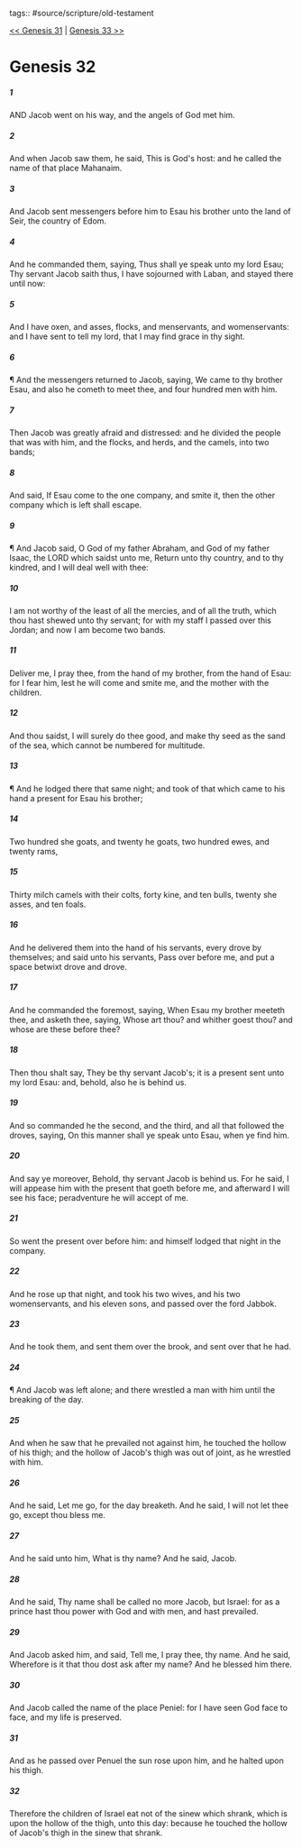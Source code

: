 tags:: #source/scripture/old-testament

[<< Genesis 31](old-testament/01_Genesis/Genesis_31.md) | [Genesis 33 >>](old-testament/01_Genesis/Genesis_33.md)

# Genesis 32

##### 1

AND Jacob went on his way, and the angels of God met him.

##### 2

And when Jacob saw them, he said, This is God's host: and he called the name of that place Mahanaim.

##### 3

And Jacob sent messengers before him to Esau his brother unto the land of Seir, the country of Edom.

##### 4

And he commanded them, saying, Thus shall ye speak unto my lord Esau; Thy servant Jacob saith thus, I have sojourned with Laban, and stayed there until now:

##### 5

And I have oxen, and asses, flocks, and menservants, and womenservants: and I have sent to tell my lord, that I may find grace in thy sight.

##### 6

¶ And the messengers returned to Jacob, saying, We came to thy brother Esau, and also he cometh to meet thee, and four hundred men with him.

##### 7

Then Jacob was greatly afraid and distressed: and he divided the people that was with him, and the flocks, and herds, and the camels, into two bands;

##### 8

And said, If Esau come to the one company, and smite it, then the other company which is left shall escape.

##### 9

¶ And Jacob said, O God of my father Abraham, and God of my father Isaac, the LORD which saidst unto me, Return unto thy country, and to thy kindred, and I will deal well with thee:

##### 10

I am not worthy of the least of all the mercies, and of all the truth, which thou hast shewed unto thy servant; for with my staff I passed over this Jordan; and now I am become two bands.

##### 11

Deliver me, I pray thee, from the hand of my brother, from the hand of Esau: for I fear him, lest he will come and smite me, and the mother with the children.

##### 12

And thou saidst, I will surely do thee good, and make thy seed as the sand of the sea, which cannot be numbered for multitude.

##### 13

¶ And he lodged there that same night; and took of that which came to his hand a present for Esau his brother;

##### 14

Two hundred she goats, and twenty he goats, two hundred ewes, and twenty rams,

##### 15

Thirty milch camels with their colts, forty kine, and ten bulls, twenty she asses, and ten foals.

##### 16

And he delivered them into the hand of his servants, every drove by themselves; and said unto his servants, Pass over before me, and put a space betwixt drove and drove.

##### 17

And he commanded the foremost, saying, When Esau my brother meeteth thee, and asketh thee, saying, Whose art thou? and whither goest thou? and whose are these before thee?

##### 18

Then thou shalt say, They be thy servant Jacob's; it is a present sent unto my lord Esau: and, behold, also he is behind us.

##### 19

And so commanded he the second, and the third, and all that followed the droves, saying, On this manner shall ye speak unto Esau, when ye find him.

##### 20

And say ye moreover, Behold, thy servant Jacob is behind us. For he said, I will appease him with the present that goeth before me, and afterward I will see his face; peradventure he will accept of me.

##### 21

So went the present over before him: and himself lodged that night in the company.

##### 22

And he rose up that night, and took his two wives, and his two womenservants, and his eleven sons, and passed over the ford Jabbok.

##### 23

And he took them, and sent them over the brook, and sent over that he had.

##### 24

¶ And Jacob was left alone; and there wrestled a man with him until the breaking of the day.

##### 25

And when he saw that he prevailed not against him, he touched the hollow of his thigh; and the hollow of Jacob's thigh was out of joint, as he wrestled with him.

##### 26

And he said, Let me go, for the day breaketh. And he said, I will not let thee go, except thou bless me.

##### 27

And he said unto him, What is thy name? And he said, Jacob.

##### 28

And he said, Thy name shall be called no more Jacob, but Israel: for as a prince hast thou power with God and with men, and hast prevailed.

##### 29

And Jacob asked him, and said, Tell me, I pray thee, thy name. And he said, Wherefore is it that thou dost ask after my name? And he blessed him there.

##### 30

And Jacob called the name of the place Peniel: for I have seen God face to face, and my life is preserved.

##### 31

And as he passed over Penuel the sun rose upon him, and he halted upon his thigh.

##### 32

Therefore the children of Israel eat not of the sinew which shrank, which is upon the hollow of the thigh, unto this day: because he touched the hollow of Jacob's thigh in the sinew that shrank.

